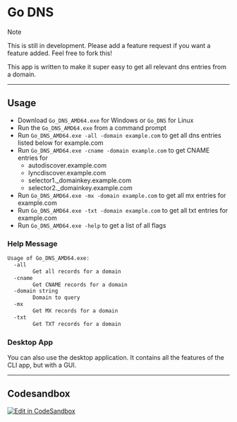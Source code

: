 # Go DNS

> [!NOTE]
> This is still in development. Please add a feature request if you want a feature added.
> Feel free to fork this!

This app is written to make it super easy to get all relevant dns entries from a domain.

---

## Usage

- Download `Go_DNS_AMD64.exe` for Windows or `Go_DNS` for Linux
- Run the `Go_DNS_AMD64.exe` from a command prompt
- Run `Go_DNS_AMD64.exe -all -domain example.com` to get all dns entries listed below for example.com
- Run `Go_DNS_AMD64.exe -cname -domain example.com` to get CNAME entries for 
  - autodiscover.example.com
  - lyncdiscover.example.com
  - selector1._domainkey.example.com
  - selector2._domainkey.example.com
- Run `Go_DNS_AMD64.exe -mx -domain example.com` to get all mx entries for example.com
- Run `Go_DNS_AMD64.exe -txt -domain example.com` to get all txt entries for example.com
- Run `Go_DNS_AMD64.exe -help` to get a list of all flags

### Help Message
```bash
Usage of Go_DNS_AMD64.exe:
  -all
        Get all records for a domain
  -cname
        Get CNAME records for a domain
  -domain string
        Domain to query
  -mx
        Get MX records for a domain
  -txt
        Get TXT records for a domain
```

### Desktop App

You can also use the desktop application. It contains all the features of the CLI app, but with a GUI. 


---

## Codesandbox

[![Edit in CodeSandbox](https://assets.codesandbox.io/github/button-edit-lime.svg)](https://codesandbox.io/p/github/HRA42/go-dns)
